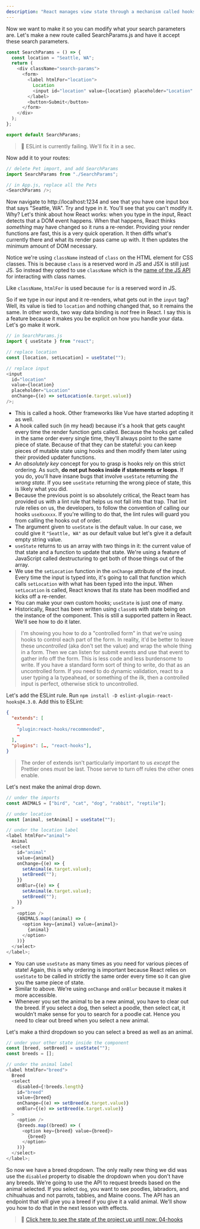 ```yaml
---
description: "React manages view state through a mechanism called hooks. Brian teaches you how to use them as you build components."
---
```


Now we want to make it so you can modify what your search parameters are. Let's make a new route called SearchParams.js and have it accept these search parameters.

```javascript
const SearchParams = () => {
  const location = "Seattle, WA";
  return (
    <div className="search-params">
      <form>
        <label htmlFor="location">
          Location
          <input id="location" value={location} placeholder="Location" />
        </label>
        <button>Submit</button>
      </form>
    </div>
  );
};

export default SearchParams;
```

> 🚨 ESLint is currently failing. We'll fix it in a sec.

Now add it to your routes:

```javascript
// delete Pet import, and add SearchParams
import SearchParams from "./SearchParams";

// in App.js, replace all the Pets
<SearchParams />;
```

Now navigate to http://localhost:1234 and see that you have one input box that says "Seattle, WA". Try and type in it. You'll see that you can't modify it. Why? Let's think about how React works: when you type in the input, React detects that a DOM event happens. When that happens, React thinks _something_ may have changed so it runs a re-render. Providing your render functions are fast, this is a very quick operation. It then diffs what's currently there and what its render pass came up with. It then updates the minimum amount of DOM necessary.

Notice we're using `className` instead of `class` on the HTML element for CSS classes. This is because `class` is a reserved word in JS and JSX is still just JS. So instead they opted to use `className` which is the [name of the JS API][js-api] for interacting with class names.

Like `className`, `htmlFor` is used because `for` is a reserved word in JS.

So if we type in our input and it re-renders, what gets out in the `input` tag? Well, its value is tied to `location` and nothing changed that, so it remains the same. In other words, two way data binding is _not_ free in React. I say this is a feature because it makes you be explicit on how you handle your data. Let's go make it work.

```javascript
// in SearchParams.js
import { useState } from "react";

// replace location
const [location, setLocation] = useState("");

// replace input
<input
  id="location"
  value={location}
  placeholder="Location"
  onChange={(e) => setLocation(e.target.value)}
/>;
```

- This is called a hook. Other frameworks like Vue have started adopting it as well.
- A hook called such (in my head) because it's a hook that gets caught every time the render function gets called. Because the hooks get called in the same order every single time, they'll always point to the same piece of state. Because of that they can be stateful: you can keep pieces of mutable state using hooks and then modify them later using their provided updater functions.
- An _absolutely key_ concept for you to grasp is hooks rely on this strict ordering. As such, **do not put hooks inside if statements or loops**. If you do, you'll have insane bugs that involve `useState` returning _the wrong state_. If you see `useState` returning the wrong piece of state, this is likely what you did.
- Because the previous point is so absolutely critical, the React team has provided us with a lint rule that helps us not fall into that trap. That lint rule relies on us, the developers, to follow the convention of calling our hooks `useXxxxxx`. If you're willing to do that, the lint rules will guard you from calling the hooks out of order.
- The argument given to `useState` is the default value. In our case, we could give it `"Seattle, WA"` as our default value but let's give it a default empty string value.
- `useState` returns to us an array with two things in it: the current value of that state and a function to update that state. We're using a feature of JavaScript called destructuring to get both of those things out of the array.
- We use the `setLocation` function in the `onChange` attribute of the input. Every time the input is typed into, it's going to call that function which calls `setLocation` with what has been typed into the input. When `setLocation` is called, React knows that its state has been modified and kicks off a re-render.
- You can make your own custom hooks; `useState` is just one of many.
- Historically, React has been written using `class`es with state being on the instance of the component. This is still a supported pattern in React. We'll see how to do it later.

> I'm showing you how to do a "controlled form" in that we're using hooks to control each part of the form. In reality, it'd be better to leave these _uncontrolled_ (aka don't set the value) and wrap the whole thing in a form. Then we can listen for submit events and use that event to gather info off the form. This is less code and less burdensome to write. If you have a standard form sort of thing to write, do that as an uncontrolled form. If you need to do dynamic validation, react to a user typing a la typeahead, or something of the ilk, then a controlled input is perfect, otherwise stick to uncontrolled.

Let's add the ESLint rule. Run `npm install -D eslint-plugin-react-hooks@4.3.0`. Add this to ESLint:

```json
{
  "extends": [
    …
    "plugin:react-hooks/recommended",
    …
  ],
  "plugins": […, "react-hooks"],
}
```

> The order of extends isn't particularly important to us _except_ the Prettier ones _must_ be last. Those serve to turn off rules the other ones enable.

Let's next make the animal drop down.

```javascript
// under the imports
const ANIMALS = ["bird", "cat", "dog", "rabbit", "reptile"];

// under location
const [animal, setAnimal] = useState("");

// under the location label
<label htmlFor="animal">
  Animal
  <select
    id="animal"
    value={animal}
    onChange={(e) => {
      setAnimal(e.target.value);
      setBreed("");
    }}
    onBlur={(e) => {
      setAnimal(e.target.value);
      setBreed("");
    }}
  >
    <option />
    {ANIMALS.map((animal) => (
      <option key={animal} value={animal}>
        {animal}
      </option>
    ))}
  </select>
</label>;
```

- You can use `useState` as many times as you need for various pieces of state! Again, this is why ordering is important because React relies on `useState` to be called in strictly the same order every time so it can give you the same piece of state.
- Similar to above. We're using `onChange` and `onBlur` because it makes it more accessible.
- Whenever you set the animal to be a new animal, you have to clear out the breed. If you select a dog, then select a poodle, then select cat, it wouldn't make sense for you to search for a poodle cat. Hence you need to clear out breed when you select a new animal.

Let's make a third dropdown so you can select a breed as well as an animal.

```javascript
// under your other state inside the component
const [breed, setBreed] = useState("");
const breeds = [];

// under the animal label
<label htmlFor="breed">
  Breed
  <select
    disabled={!breeds.length}
    id="breed"
    value={breed}
    onChange={(e) => setBreed(e.target.value)}
    onBlur={(e) => setBreed(e.target.value)}
  >
    <option />
    {breeds.map((breed) => (
      <option key={breed} value={breed}>
        {breed}
      </option>
    ))}
  </select>
</label>;
```

So now we have a breed dropdown. The only really new thing we did was use the `disabled` property to disable the dropdown when you don't have any breeds. We're going to use the API to request breeds based on the animal selected. If you select `dog`, you want to see poodles, labradors, and chihuahuas and not parrots, tabbies, and Maine coons. The API has an endpoint that will give you a breed if you give it a valid animal. We'll show you how to do that in the next lesson with effects.

> 🏁 [Click here to see the state of the project up until now: 04-hooks][step]

[babel]: https://babeljs.io/
[step]: https://github.com/btholt/citr-v7-project/tree/master/04-hooks
[js-api]: https://developer.mozilla.org/en-US/docs/Web/API/Element/className
